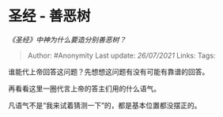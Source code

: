 # 圣经 - 善恶树
*《圣经》中神为什么要造分别善恶树？*

> Author: #Anonymity
> Last update: *26/07/2021*
> Links:
> Tags:

谁能代上帝回答这问题？先想想这问题有没有可能有靠谱的回答。

再看看这里一圈代言上帝的答主们用的什么语气。

凡语气不是“我来试着猜测一下”的，都是基本位置都没摆正的。
